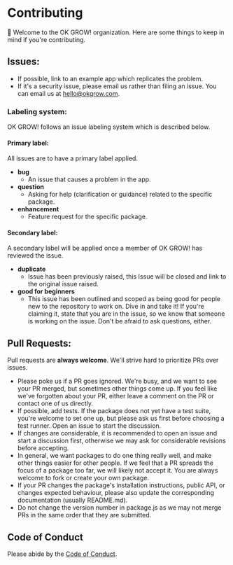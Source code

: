 # Contributing

👋 Welcome to the OK GROW! organization. Here are some things to keep in mind if you're contributing.

## Issues:

 * If possible, link to an example app which replicates the problem.
 * If it's a security issue, please email us rather than filing an issue. You can email us at hello@okgrow.com.

### Labeling system:

OK GROW! follows an issue labeling system which is described below.

#### Primary label:

All issues are to have a primary label applied.

* **bug**
  * An issue that causes a problem in the app.
* **question**
  * Asking for help (clarification or guidance) related to the specific package.
* **enhancement**
  * Feature request for the specific package.

#### Secondary label:

A secondary label will be applied once a member of OK GROW! has reviewed the issue.

* **duplicate**
  * Issue has been previously raised, this Issue will be closed and link to the original issue raised.
* **good for beginners**
  * This issue has been outlined and scoped as being good for people new to the repository to work on. Dive in and take it! If you're claiming it, state that you are in the issue, so we know that someone is working on the issue. Don't be afraid to ask questions, either.


## Pull Requests:

Pull requests are **always welcome**. We'll strive hard to prioritize PRs over issues.

* Please poke us if a PR goes ignored. We're busy, and we want to see your PR merged, but sometimes other things come up. If you feel like we've forgotten about your PR, either leave a comment on the PR or contact one of us directly.
* If possible, add tests. If the package does not yet have a test suite, you're welcome to set one up, but please ask us first before choosing a test runner. Open an issue to start the discussion.
* If changes are considerable, it is recommended to open an issue and start a discussion first, otherwise we may ask for considerable revisions before accepting.
* In general, we want packages to do one thing really well, and make other things easier for other people. If we feel that a PR spreads the focus of a package too far, we will likely not accept it. You are always welcome to fork or create your own package.
* If your PR changes the package's installation instructions, public API, or changes expected behaviour, please also update the corresponding documentation (usually README.md).
* Do not change the version number in package.js as we may not merge PRs in the same order that they are submitted.

## Code of Conduct

Please abide by the [Code of Conduct](CODE_OF_CONDUCT.md).
